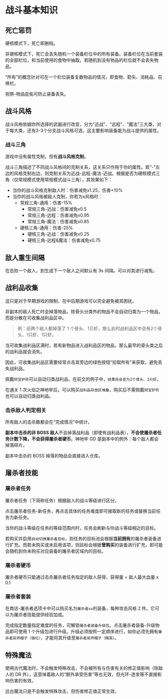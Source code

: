 # 战斗基本知识
## 死亡惩罚
硬核模式下，死亡即删档。

非硬核模式下，死亡会丢失随机一个装备栏位中的所有装备。装备栏位在当前套装的全部栏位，和当前使用的食物中抽取。若随机到没有物品的栏位就不会丢失物品。

“所有”的概念针对可在一个栏位装备复数物品的情况，即食物、箭矢、消耗品、召唤栏。

祝祭-物品庇佑可防止装备丢失。

## 战斗风格
战斗风格依据你所选择的武器进行改变，分为“近战”、“远程”、“魔法”三大类，对于每大类，还有2-3个分支战斗风格可选，这主要影响装备能为战斗提供的属性。

### 战斗三角
游戏中没有属性克制，但有**战斗风格克制**。

战斗三角描述了不同战斗风格间的克制关系，这关系只作用于你的属性。若“-”左边的风格克制右边，则克制关系为近战-远程-魔法-近战。根据是否为硬核模式三角（仅常规模式使用常规模式战斗三角），其效果如下：
+ 当你的战斗风格克制敌人时：伤害减免x1.25，伤害+10%
+ 当你的战斗风格被敌人克制，你若为x风格时：
    - 常规三角-通用：伤害-15%
        * 常规三角-近战：伤害减免x0.5
        * 常规三角-远程：伤害减免x0.95
        * 常规三角-魔法：伤害减免x0.85
    - 硬核三角-通用：伤害-25%
        * 硬核三角-近战：伤害减免x0.25
        * 硬核三角-远程&魔法：伤害减免x0.75

## 敌人重生间隔
在击败一个敌人，到生成下一个敌人之间默认有 3s 间隔。可以对其进行减免。

## 战利品收集
这只是对于早期游戏的限制，在中后期游戏可以完全避免被其困扰。

非副本的敌人死亡时会掉落物品，除骨头分类外的物品不会自动归类为一个物品，而是分散在可收集战利品区中。

> 例：前两个敌人都掉落了 1 个骨头、1只虾，那么此时战利品区中会有2个骨头、1只虾、1只虾。

当可收集战利品区满时，若有新物品进入战利品区的物品，那么最早的骨头类之后的战利品就会消失。

因此，可收集战利品区需要经常点击其旁边的绿色按钮“拾取所有”来获取，避免丢失战利品。

佩戴`财宝护符`可以自动归类战利品，在前文的例子中，`结果将会变为2个骨头、2只虾`。

在通关 1 次火焰之神地牢后，可以购买`战利品存放区堆叠`，购买后不需佩戴`财宝护符`也可以自动归类战利品。

### 击杀敌人判定相关
所有敌人的击杀数都会在“完成情况”中统计。

**副本中击杀的非 BOSS 敌人**不会掉落战利品（即使有战利品表），**不会使屠杀者任务计数下降，不会获得屠杀者硬币**。神地牢 GD 是副本中的例外：每个敌人都会掉落碎片。

副本中击杀的 BOSS 掉落的物品会直接进入仓库。

## 屠杀者技能
### 屠杀者任务
屠杀者任务（下简称任务）根据敌人的战斗等级进行区分。

点击屠杀者任务-新任务，再点击具体的任务难度即可接取新的任务或替换当前任务为新任务。

当你的战斗等级在任务的等级范围内时，任务会刷新与你战斗等级相近的目标。

若购买并启用`自动切换屠杀者目标`，则任务的目标池会根据**当前拥有**的屠杀者装备进行扩充。而若未购买或未启用该项，则目标会根据**曾购买**的装备进行扩充，即可能会随机到你未购买对应装备的屠杀者区域内的目标。

### 屠杀者硬币
屠杀者硬币只能通过击杀屠杀者任务指定的敌人获得，获得量 = 敌人最大血量 x 0.1

### 屠杀者套装
在商店-屠杀者选项卡中可以购买名为`屠杀者xx`的装备，每种攻击风格 2 件。它可以为屠杀者技能提供经验加成。

完成指定数量指定难度的任务，可解锁`屠杀者装备升级包`。点击屠杀者装备-升级物品即可使用 1 个升级包进行升级。升级必须按照一定顺序进行，如你必须先拥有`屠杀者巫师帽子（强化）`，才能将其升级至`屠杀者巫师帽子（精英）`。

## 特殊魔法
使用古代魔法时，不会触发特殊攻击，不会被所有与伤害有关的修正值影响（除敌人的 DR 外），这意味着敌人的“额外承受伤害”等也无效，但光环-迸发等不直接影响伤害的有效。

远古魔法只是不会触发特殊攻击，但伤害修正值正常生效。